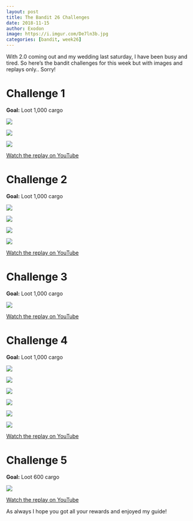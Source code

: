 ```yaml
---
layout: post
title: The Bandit 26 Challenges
date: 2018-11-15
author: Exodon
image: https://i.imgur.com/De7ln3b.jpg
categories: [bandit, week26]
---
```


With 2.0 coming out and my wedding last saturday, I have been busy and tired. So here’s the bandit challenges for this week but with images and replays only.. Sorry!

# Challenge 1

**Goal:** Loot 1,000 cargo

![](https://i.imgur.com/VvupRYS.jpg)

![](https://i.imgur.com/c2uV0R3.jpg)

![](https://i.imgur.com/Z5shDTt.jpg)

[Watch the replay on YouTube](https://youtu.be/vcqVUK24s4M)

# Challenge 2

**Goal:** Loot 1,000 cargo

![](https://i.imgur.com/tnIYUoI.jpg)

![](https://i.imgur.com/WZZEOQt.jpg)

![](https://i.imgur.com/oLxr4PE.jpg)

![](https://i.imgur.com/ifnRouY.jpg)

[Watch the replay on YouTube](https://youtu.be/_F1OR4vZCcM)

# Challenge 3

**Goal:** Loot 1,000 cargo

![](https://i.imgur.com/glQwl10.jpg)

[Watch the replay on YouTube](https://youtu.be/kPBpXji8Rls)

# Challenge 4

**Goal:** Loot 1,000 cargo

![](https://i.imgur.com/5VgeyqK.jpg)

![](https://i.imgur.com/r6oADiV.jpg)

![](https://i.imgur.com/vVozpqV.jpg)

![](https://i.imgur.com/eZDiNXN.jpg)

![](https://i.imgur.com/1H3QfAx.jpg)

![](https://i.imgur.com/cXDPvNw.jpg)

[Watch the replay on YouTube](https://youtu.be/M8XG0JuM_nk)

# Challenge 5

**Goal:** Loot 600 cargo

![](https://i.imgur.com/7nLlEgQ.jpg)

[Watch the replay on YouTube](https://youtu.be/nhLi3jTLALc)

As always I hope you got all your rewards and enjoyed my guide!
